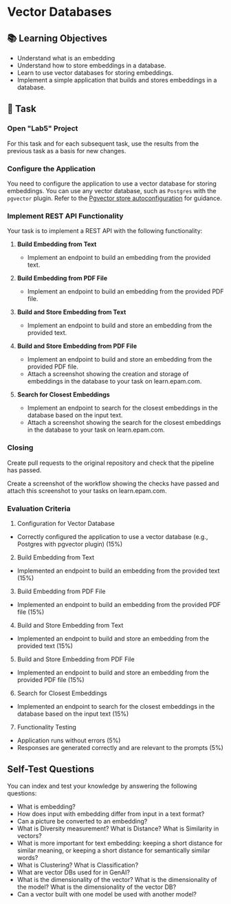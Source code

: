 # Vector Databases

## 📚 Learning Objectives
- Understand what is an embedding
- Understand how to store embeddings in a database.
- Learn to use vector databases for storing embeddings.
- Implement a simple application that builds and stores embeddings in a database.

## 📑 Task

### Open "Lab5" Project
For this task and for each subsequent task, use the results from the previous task as a basis for new changes.

### Configure the Application
You need to configure the application to use a vector database for storing embeddings. You can use any vector database, such as `Postgres` with the `pgvector` plugin. 
Refer to the [Pgvector store autoconfiguration](https://github.com/spring-projects/spring-ai/blob/main/vector-stores/spring-ai-pgvector-store/src/main/java/org/springframework/ai/vectorstore/PgVectorStore.java) for guidance.

### Implement REST API Functionality
Your task is to implement a REST API with the following functionality:

1. **Build Embedding from Text**
   - Implement an endpoint to build an embedding from the provided text.

2. **Build Embedding from PDF File**
   - Implement an endpoint to build an embedding from the provided PDF file.

3. **Build and Store Embedding from Text**
   - Implement an endpoint to build and store an embedding from the provided text.

4. **Build and Store Embedding from PDF File**
   - Implement an endpoint to build and store an embedding from the provided PDF file.
   - Attach a screenshot showing the creation and storage of embeddings in the database to your task on learn.epam.com.

5. **Search for Closest Embeddings**
   - Implement an endpoint to search for the closest embeddings in the database based on the input text.
   - Attach a screenshot showing the search for the closest embeddings in the database to your task on learn.epam.com.

### Closing
Create pull requests to the original repository and check that the pipeline has passed.

Create a screenshot of the workflow showing the checks have passed and attach this screenshot to your tasks on learn.epam.com.

### Evaluation Criteria
1. Configuration for Vector Database
- Correctly configured the application to use a vector database (e.g., Postgres with pgvector plugin) (15%)

2. Build Embedding from Text
- Implemented an endpoint to build an embedding from the provided text (15%)

3. Build Embedding from PDF File
- Implemented an endpoint to build an embedding from the provided PDF file (15%)

4. Build and Store Embedding from Text
- Implemented an endpoint to build and store an embedding from the provided text (15%)

5. Build and Store Embedding from PDF File
- Implemented an endpoint to build and store an embedding from the provided PDF file (15%)

6. Search for Closest Embeddings
- Implemented an endpoint to search for the closest embeddings in the database based on the input text (15%)

7. Functionality Testing
- Application runs without errors (5%)
- Responses are generated correctly and are relevant to the prompts (5%)

## Self-Test Questions
You can index and test your knowledge by answering the following questions:
- What is embedding?
- How does input with embedding differ from input in a text format?
- Can a picture be converted to an embedding?
- What is Diversity measurement? What is Distance? What is Similarity in vectors?
- What is more important for text embedding: keeping a short distance for similar meaning, or keeping a short distance for semantically similar words?
- What is Clustering? What is Classification?
- What are vector DBs used for in GenAI?
- What is the dimensionality of the vector? What is the dimensionality of the model? What is the dimensionality of the vector DB?
- Can a vector built with one model be used with another model?